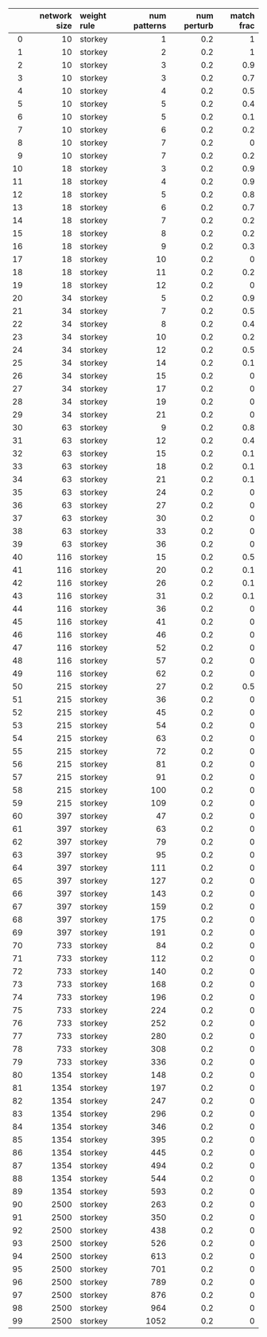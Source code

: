 |    |   network size | weight rule   |   num patterns |   num perturb |   match frac |
|---:|---------------:|:--------------|---------------:|--------------:|-------------:|
|  0 |             10 | storkey       |              1 |           0.2 |          1   |
|  1 |             10 | storkey       |              2 |           0.2 |          1   |
|  2 |             10 | storkey       |              3 |           0.2 |          0.9 |
|  3 |             10 | storkey       |              3 |           0.2 |          0.7 |
|  4 |             10 | storkey       |              4 |           0.2 |          0.5 |
|  5 |             10 | storkey       |              5 |           0.2 |          0.4 |
|  6 |             10 | storkey       |              5 |           0.2 |          0.1 |
|  7 |             10 | storkey       |              6 |           0.2 |          0.2 |
|  8 |             10 | storkey       |              7 |           0.2 |          0   |
|  9 |             10 | storkey       |              7 |           0.2 |          0.2 |
| 10 |             18 | storkey       |              3 |           0.2 |          0.9 |
| 11 |             18 | storkey       |              4 |           0.2 |          0.9 |
| 12 |             18 | storkey       |              5 |           0.2 |          0.8 |
| 13 |             18 | storkey       |              6 |           0.2 |          0.7 |
| 14 |             18 | storkey       |              7 |           0.2 |          0.2 |
| 15 |             18 | storkey       |              8 |           0.2 |          0.2 |
| 16 |             18 | storkey       |              9 |           0.2 |          0.3 |
| 17 |             18 | storkey       |             10 |           0.2 |          0   |
| 18 |             18 | storkey       |             11 |           0.2 |          0.2 |
| 19 |             18 | storkey       |             12 |           0.2 |          0   |
| 20 |             34 | storkey       |              5 |           0.2 |          0.9 |
| 21 |             34 | storkey       |              7 |           0.2 |          0.5 |
| 22 |             34 | storkey       |              8 |           0.2 |          0.4 |
| 23 |             34 | storkey       |             10 |           0.2 |          0.2 |
| 24 |             34 | storkey       |             12 |           0.2 |          0.5 |
| 25 |             34 | storkey       |             14 |           0.2 |          0.1 |
| 26 |             34 | storkey       |             15 |           0.2 |          0   |
| 27 |             34 | storkey       |             17 |           0.2 |          0   |
| 28 |             34 | storkey       |             19 |           0.2 |          0   |
| 29 |             34 | storkey       |             21 |           0.2 |          0   |
| 30 |             63 | storkey       |              9 |           0.2 |          0.8 |
| 31 |             63 | storkey       |             12 |           0.2 |          0.4 |
| 32 |             63 | storkey       |             15 |           0.2 |          0.1 |
| 33 |             63 | storkey       |             18 |           0.2 |          0.1 |
| 34 |             63 | storkey       |             21 |           0.2 |          0.1 |
| 35 |             63 | storkey       |             24 |           0.2 |          0   |
| 36 |             63 | storkey       |             27 |           0.2 |          0   |
| 37 |             63 | storkey       |             30 |           0.2 |          0   |
| 38 |             63 | storkey       |             33 |           0.2 |          0   |
| 39 |             63 | storkey       |             36 |           0.2 |          0   |
| 40 |            116 | storkey       |             15 |           0.2 |          0.5 |
| 41 |            116 | storkey       |             20 |           0.2 |          0.1 |
| 42 |            116 | storkey       |             26 |           0.2 |          0.1 |
| 43 |            116 | storkey       |             31 |           0.2 |          0.1 |
| 44 |            116 | storkey       |             36 |           0.2 |          0   |
| 45 |            116 | storkey       |             41 |           0.2 |          0   |
| 46 |            116 | storkey       |             46 |           0.2 |          0   |
| 47 |            116 | storkey       |             52 |           0.2 |          0   |
| 48 |            116 | storkey       |             57 |           0.2 |          0   |
| 49 |            116 | storkey       |             62 |           0.2 |          0   |
| 50 |            215 | storkey       |             27 |           0.2 |          0.5 |
| 51 |            215 | storkey       |             36 |           0.2 |          0   |
| 52 |            215 | storkey       |             45 |           0.2 |          0   |
| 53 |            215 | storkey       |             54 |           0.2 |          0   |
| 54 |            215 | storkey       |             63 |           0.2 |          0   |
| 55 |            215 | storkey       |             72 |           0.2 |          0   |
| 56 |            215 | storkey       |             81 |           0.2 |          0   |
| 57 |            215 | storkey       |             91 |           0.2 |          0   |
| 58 |            215 | storkey       |            100 |           0.2 |          0   |
| 59 |            215 | storkey       |            109 |           0.2 |          0   |
| 60 |            397 | storkey       |             47 |           0.2 |          0   |
| 61 |            397 | storkey       |             63 |           0.2 |          0   |
| 62 |            397 | storkey       |             79 |           0.2 |          0   |
| 63 |            397 | storkey       |             95 |           0.2 |          0   |
| 64 |            397 | storkey       |            111 |           0.2 |          0   |
| 65 |            397 | storkey       |            127 |           0.2 |          0   |
| 66 |            397 | storkey       |            143 |           0.2 |          0   |
| 67 |            397 | storkey       |            159 |           0.2 |          0   |
| 68 |            397 | storkey       |            175 |           0.2 |          0   |
| 69 |            397 | storkey       |            191 |           0.2 |          0   |
| 70 |            733 | storkey       |             84 |           0.2 |          0   |
| 71 |            733 | storkey       |            112 |           0.2 |          0   |
| 72 |            733 | storkey       |            140 |           0.2 |          0   |
| 73 |            733 | storkey       |            168 |           0.2 |          0   |
| 74 |            733 | storkey       |            196 |           0.2 |          0   |
| 75 |            733 | storkey       |            224 |           0.2 |          0   |
| 76 |            733 | storkey       |            252 |           0.2 |          0   |
| 77 |            733 | storkey       |            280 |           0.2 |          0   |
| 78 |            733 | storkey       |            308 |           0.2 |          0   |
| 79 |            733 | storkey       |            336 |           0.2 |          0   |
| 80 |           1354 | storkey       |            148 |           0.2 |          0   |
| 81 |           1354 | storkey       |            197 |           0.2 |          0   |
| 82 |           1354 | storkey       |            247 |           0.2 |          0   |
| 83 |           1354 | storkey       |            296 |           0.2 |          0   |
| 84 |           1354 | storkey       |            346 |           0.2 |          0   |
| 85 |           1354 | storkey       |            395 |           0.2 |          0   |
| 86 |           1354 | storkey       |            445 |           0.2 |          0   |
| 87 |           1354 | storkey       |            494 |           0.2 |          0   |
| 88 |           1354 | storkey       |            544 |           0.2 |          0   |
| 89 |           1354 | storkey       |            593 |           0.2 |          0   |
| 90 |           2500 | storkey       |            263 |           0.2 |          0   |
| 91 |           2500 | storkey       |            350 |           0.2 |          0   |
| 92 |           2500 | storkey       |            438 |           0.2 |          0   |
| 93 |           2500 | storkey       |            526 |           0.2 |          0   |
| 94 |           2500 | storkey       |            613 |           0.2 |          0   |
| 95 |           2500 | storkey       |            701 |           0.2 |          0   |
| 96 |           2500 | storkey       |            789 |           0.2 |          0   |
| 97 |           2500 | storkey       |            876 |           0.2 |          0   |
| 98 |           2500 | storkey       |            964 |           0.2 |          0   |
| 99 |           2500 | storkey       |           1052 |           0.2 |          0   |